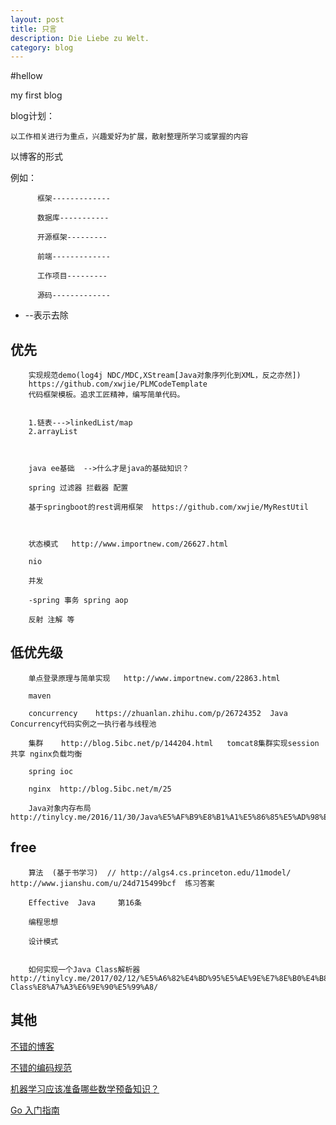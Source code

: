 ```yaml
---
layout: post
title: 只言
description: Die Liebe zu Welt.
category: blog
---
```


#hellow   



my first blog



blog计划：

	以工作相关进行为重点，兴趣爱好为扩展，散射整理所学习或掌握的内容
以博客的形式


例如：	 
 
		  框架-------------
		  
		  数据库-----------
		  
		  开源框架---------
		  
		  前端-------------
		  
		  工作项目---------
		  
		  源码-------------
		  





- 	--表示去除		  
		  
		  

优先
---


		
		实现规范demo(log4j NDC/MDC,XStream[Java对象序列化到XML，反之亦然])
		https://github.com/xwjie/PLMCodeTemplate
		代码框架模板。追求工匠精神，编写简单代码。
		
		
		1.链表--->linkedList/map
		2.arrayList
		
		
		
		java ee基础  -->什么才是java的基础知识？
		
		spring 过滤器 拦截器 配置
		
		基于springboot的rest调用框架  https://github.com/xwjie/MyRestUtil
		
		

		状态模式   http://www.importnew.com/26627.html
		
		nio 
		
		并发
		
		-spring 事务 spring aop
		
		反射 注解 等
		
		
		
		
		
		
		
		  
		  
		  
		  
		  
低优先级
---	


		单点登录原理与简单实现   http://www.importnew.com/22863.html
		
		maven
		
		concurrency    https://zhuanlan.zhihu.com/p/26724352  Java Concurrency代码实例之一执行者与线程池
		
		集群    http://blog.5ibc.net/p/144204.html   tomcat8集群实现session共享 nginx负载均衡

		spring ioc	
		
		nginx  http://blog.5ibc.net/m/25
		
		Java对象内存布局   http://tinylcy.me/2016/11/30/Java%E5%AF%B9%E8%B1%A1%E5%86%85%E5%AD%98%E5%B8%83%E5%B1%80/
	    
		  
		  
		  
		  
		  
		  
		  	  
		  
		  
free  
--- 
		
		算法	(基于书学习)	 // http://algs4.cs.princeton.edu/11model/       http://www.jianshu.com/u/24d715499bcf  练习答案
		
		Effective  Java     第16条
		
		编程思想  
			
		设计模式	
		  	  
		  
		如何实现一个Java Class解析器    http://tinylcy.me/2017/02/12/%E5%A6%82%E4%BD%95%E5%AE%9E%E7%8E%B0%E4%B8%80%E4%B8%AAJava-Class%E8%A7%A3%E6%9E%90%E5%99%A8/  
		  
		
		  
		  
		  







其他
---


[不错的博客](http://blog.didispace.com/)

      
[不错的编码规范](https://github.com/xwjie/PLMCodeTemplate)
	

[机器学习应该准备哪些数学预备知识？](https://www.zhihu.com/question/36324957/answer/232838379?utm_medium=social&utm_source=qq)
	

[Go 入门指南 ](http://wiki.jikexueyuan.com/project/the-way-to-go/)




		  
		  
		  
		  
		  
		  



[Mukosame]:    http://sun035.github.io  "Mukosame"
